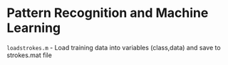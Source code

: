 # Pattern Recognition and Machine Learning

`loadstrokes.m` - Load training data into variables (class,data) and save to strokes.mat file